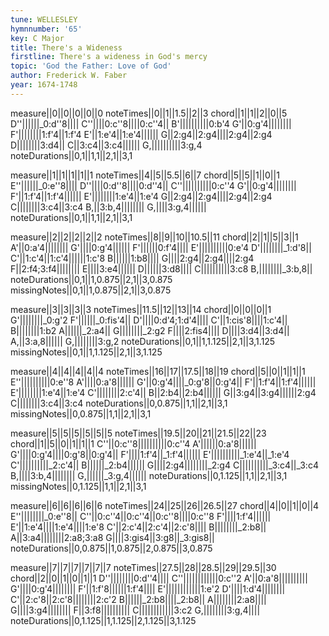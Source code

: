 ```yaml
---
tune: WELLESLEY
hymnnumber: '65'
key: C Major
title: There's a Wideness
firstline: There's a wideness in God's mercy
topic: 'God the Father: Love of God'
author: Frederick W. Faber
year: 1674-1748
---
```

measure||0||0||0||0||0
noteTimes||0||1||1.5||2||3
chord||1||1||2||0||5
D''||||||_0:d''8||||
C''||||0:c''8||||0:c''4||
B'||||||||||0:b'4
G'||0:g'4||||||||
F'||||||||1:f'4||1:f'4
E'||1:e'4||1:e'4||||||
G||2:g4||2:g4||||2:g4||2:g4
D||||||||3:d4||
C||3:c4||3:c4||||||
G,||||||||||3:g,4
noteDurations||0,1||1,1||2,1||3,1

measure||1||1||1||1||1
noteTimes||4||5||5.5||6||7
chord||5||5||1||0||1
E''||||||_0:e''8||||
D''||||0:d''8||||0:d''4||
C''||||||||||0:c''4
G'||0:g'4||||||||
F'||1:f'4||1:f'4||||||
E'||||||||1:e'4||1:e'4
G||2:g4||2:g4||||2:g4||2:g4
C||||||||3:c4||3:c4
B,||3:b,4||||||||
G,||||3:g,4||||||
noteDurations||0,1||1,1||2,1||3,1

measure||2||2||2||2||2
noteTimes||8||9||10||10.5||11
chord||2||1||5||3||1
A'||0:a'4||||||||
G'||||0:g'4||||||
F'||||||0:f'4||||
E'||||||||||0:e'4
D'||||||||_1:d'8||
C'||1:c'4||1:c'4||||||1:c'8
B||||||1:b8||||
G||||2:g4||2:g4||||2:g4
F||2:f4;3:f4||||||||
E||||3:e4||||||
D||||||3:d8||||
C||||||||||3:c8
B,||||||||_3:b,8||
noteDurations||0,1||1,0.875||2,1||3,0.875
missingNotes||0,1||1,0.875||2,1||3,0.875

measure||3||3||3||3
noteTimes||11.5||12||13||14
chord||0||0||0||1
G'||||||||_0:g'2
F'||||||_0:fis'4||
D'||||0:d'4;1:d'4||||
C'||1:cis'8||||1:c'4||
B||||||||1:b2
A||||||_2:a4||
G||||||||_2:g2
F||||2:fis4||||
D||||3:d4||3:d4||
A,||3:a,8||||||
G,||||||||3:g,2
noteDurations||0,1||1,1.125||2,1||3,1.125
missingNotes||0,1||1,1.125||2,1||3,1.125

measure||4||4||4||4||4
noteTimes||16||17||17.5||18||19
chord||5||0||1||1||1
E''||||||||||0:e''8
A'||||0:a'8||||||
G'||0:g'4||||_0:g'8||0:g'4||
F'||1:f'4||1:f'4||||||
E'||||||||1:e'4||1:e'4
C'||||||||2:c'4||
B||2:b4||2:b4||||||
G||3:g4||3:g4||||||2:g4
C||||||||3:c4||3:c4
noteDurations||0,0.875||1,1||2,1||3,1
missingNotes||0,0.875||1,1||2,1||3,1

measure||5||5||5||5||5||5
noteTimes||19.5||20||21||21.5||22||23
chord||1||5||0||1||1||1
C''||0:c''8||||||||||0:c''4
A'||||||0:a'8||||||
G'||||0:g'4||||0:g'8||0:g'4||
F'||||1:f'4||_1:f'4||||||
E'||||||||||_1:e'4||_1:e'4
C'||||||||||_2:c'4||
B||||||_2:b4||||||
G||||2:g4||||||||_2:g4
C||||||||||_3:c4||_3:c4
B,||||3:b,4||||||||
G,||||||_3:g,4||||||
noteDurations||0,1.125||1,1||2,1||3,1
missingNotes||0,1.125||1,1||2,1||3,1

measure||6||6||6||6||6
noteTimes||24||25||26||26.5||27
chord||4||0||1||0||4
E''||||||||_0:e''8||
C''||0:c''4||0:c''4||0:c''8||||0:c''8
F'||||1:f'4||||||
E'||1:e'4||||1:e'4||||1:e'8
C'||2:c'4||2:c'4||2:c'8||||
B||||||||_2:b8||
A||3:a4||||||||2:a8;3:a8
G||||3:gis4||3:g8||_3:gis8||
noteDurations||0,0.875||1,0.875||2,0.875||3,0.875

measure||7||7||7||7||7||7
noteTimes||27.5||28||28.5||29||29.5||30
chord||2||0||1||0||1||1
D''||||||||0:d''4||||
C''||||||||||||0:c''2
A'||0:a'8||||||||||
G'||||0:g'4||||||||
F'||1:f'8||||||1:f'4||||
E'||||||||||||1:e'2
D'||||1:d'4||||||||
C'||2:c'8||2:c'8||||||||2:c'2
B||||||_2:b8||||_2:b8||
A||||||||2:a8||||
G||||3:g4||||||||
F||3:f8||||||||||
C||||||||||||3:c2
G,||||||||3:g,4||||
noteDurations||0,1.125||1,1.125||2,1.125||3,1.125


